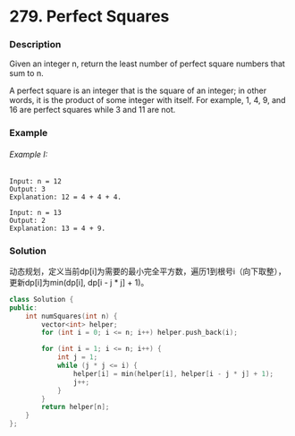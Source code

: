 # 279. Perfect Squares

### Description

Given an integer n, return the least number of perfect square numbers that sum to n.

A perfect square is an integer that is the square of an integer; in other words, it is the product of some integer with itself. For example, 1, 4, 9, and 16 are perfect squares while 3 and 11 are not.

### Example

###### Example I:

```
Input: n = 12
Output: 3
Explanation: 12 = 4 + 4 + 4.
```

```
Input: n = 13
Output: 2
Explanation: 13 = 4 + 9.
```

### Solution

动态规划，定义当前dp[i]为需要的最小完全平方数，遍历1到根号i（向下取整），更新dp[i]为min(dp[i], dp[i - j * j] + 1)。

```c++
class Solution {
public:
    int numSquares(int n) {
        vector<int> helper;
        for (int i = 0; i <= n; i++) helper.push_back(i);

        for (int i = 1; i <= n; i++) {
            int j = 1;
            while (j * j <= i) {
                helper[i] = min(helper[i], helper[i - j * j] + 1);
                j++;
            }
        }
        return helper[n];
    }
};
```
